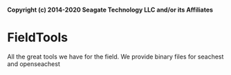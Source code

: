#### Copyright (c) 2014-2020 Seagate Technology LLC and/or its Affiliates

# FieldTools
All the great tools we have for the field.
We provide binary files for seachest and openseachest